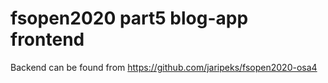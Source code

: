 # fsopen2020 part5 blog-app frontend

Backend can be found from https://github.com/jaripeks/fsopen2020-osa4